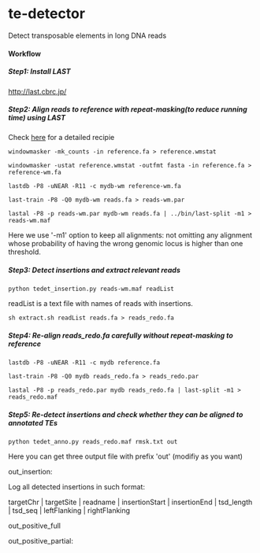 # te-detector
Detect transposable elements in long DNA reads

#### Workflow
##### Step1: Install LAST
http://last.cbrc.jp/


##### Step2: Align reads to reference with repeat-masking(to reduce running time) using LAST

Check [here](https://github.com/mcfrith/last-rna/blob/master/last-long-reads.md) for a detailed recipie

`windowmasker -mk_counts -in reference.fa > reference.wmstat`

`windowmasker -ustat reference.wmstat -outfmt fasta -in reference.fa > reference-wm.fa`

`lastdb -P8 -uNEAR -R11 -c mydb-wm reference-wm.fa`

`last-train -P8 -Q0 mydb-wm reads.fa > reads-wm.par`

`lastal -P8 -p reads-wm.par mydb-wm reads.fa | ../bin/last-split -m1 > reads-wm.maf`
 
 Here we use '-m1' option to keep all alignments: not omitting any alignment whose probability of having the wrong genomic locus is higher than one threshold.
 
 ##### Step3: Detect insertions and extract relevant reads
 
 `python tedet_insertion.py reads-wm.maf readList`
 
 readList is a text file with names of reads with insertions.
 
 `sh extract.sh readList reads.fa > reads_redo.fa`
 
 ##### Step4: Re-align reads_redo.fa carefully without repeat-masking to reference
 
`lastdb -P8 -uNEAR -R11 -c mydb reference.fa`

`last-train -P8 -Q0 mydb reads_redo.fa > reads_redo.par`

`lastal -P8 -p reads_redo.par mydb reads_redo.fa | last-split -m1 > reads_redo.maf`

##### Step5: Re-detect insertions and check whether they can be aligned to annotated TEs

`python tedet_anno.py reads_redo.maf rmsk.txt out`

Here you can get three output file with prefix 'out' (modifiy as you want)

out_insertion:

Log all detected insertions in such format:

targetChr | targetSite | readname | insertionStart | insertionEnd | tsd_length | tsd_seq | leftFlanking | rightFlanking

out_positive_full

out_positive_partial:

